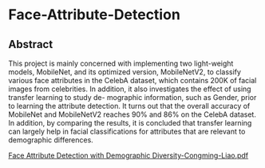 # Face-Attribute-Detection
## Abstract ##
This project is mainly concerned with implementing two light-weight models, MobileNet, and its optimized version, MobileNetV2, to classify various face attributes in the CelebA dataset, which contains 200K of facial images from celebrities. In addition, it also investigates the effect of using transfer learning to study de- mographic information, such as Gender, prior to learning the attribute detection. It turns out that the overall accuracy of MobileNet and MobileNetV2 reaches 90% and 86% on the CelebA dataset. In addition, by comparing the results, it is concluded that transfer learning can largely help in facial classifications for attributes that are relevant to demographic differences.


[Face Attribute Detection with Demographic Diversity-Congming-Liao.pdf](https://github.com/CLiao29/Face-Attribute-Detection/files/9641808/Face.Attribute.Detection.with.Demographic.Diversity-Congming-Liao.pdf)
